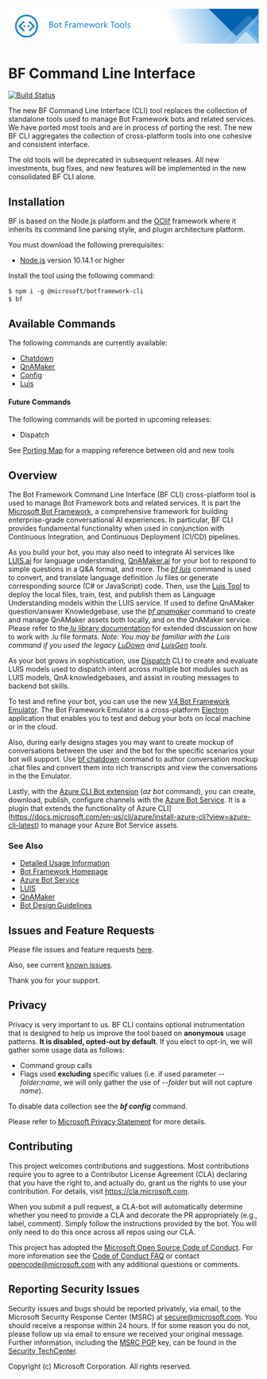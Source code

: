 

![Bot Framework CLI](./media/BFCLI-header.png)

# BF Command Line Interface
[![Build Status](https://fuselabs.visualstudio.com/SDK_Public/_apis/build/status/microsoft.botframework-cli?branchName=master)](https://fuselabs.visualstudio.com/SDK_Public/_build/latest?definitionId=713&branchName=master)

The new BF Command Line Interface (CLI) tool replaces the collection of standalone tools used to manage Bot Framework bots and related services. We have ported most tools and are in process of porting the rest. The new BF CLI aggregates the collection of cross-platform tools into one cohesive and consistent interface.

The old tools will be deprecated in subsequent releases. All new investments, bug fixes, and new features will be implemented in the new consolidated BF CLI alone.

## Installation

BF is based on the Node.js platform and the [OClif](https://github.com/oclif/oclif) framework where it inherits its command line parsing style, and plugin architecture platform. 

You must download the following prerequisites:

* [Node.js](https://nodejs.org/) version 10.14.1 or higher

Install the tool using the following command: 

~~~
$ npm i -g @microsoft/botframework-cli
$ bf
~~~

## Available Commands
The following commands are currently available:
* [Chatdown](https://github.com/microsoft/botframework-cli/tree/master/packages/cli#bf-chatdown) 
* [QnAMaker](https://github.com/microsoft/botframework-cli/tree/master/packages/cli#bf-qnamaker)
* [Config](https://github.com/microsoft/botframework-cli/tree/master/packages/cli#bf-config)
* [Luis](https://github.com/microsoft/botframework-cli/tree/master/packages/cli#bf-luis)

#### Future Commands
The following commands will be ported in upcoming releases:
* Dispatch

See [Porting Map](https://github.com/microsoft/botframework-cli/blob/master/PortingMap.md) for a mapping reference between old and new tools

## Overview

The  Bot Framework Command Line Interface (BF CLI) cross-platform tool is used to manage Bot Framework bots and related services. It is part the [Microsoft Bot Framework](https://github.com/Microsoft/botframework), a comprehensive framework for building enterprise-grade conversational AI experiences.  In particular, BF CLI provides fundamental functionality when used in conjunction with Continuous Integration, and Continuous Deployment (CI/CD) pipelines. 

As you build your bot, you may also need to integrate AI services like [LUIS.ai](http://luis.ai) for language understanding, [QnAMaker.ai](http://qnamaker.ai) for your bot to respond to simple questions in a Q&A format, and more. The _[bf luis](./packages/cli#bf-luis)_ command is used to convert, and translate language definition _.lu_ files or generate corresponding source (C# or JavaScript) code. Then, use the [Luis Tool](https://github.com/microsoft/botbuilder-tools/tree/master/packages/LUIS)  to deploy the local files, train, test, and publish them as Language Understanding models within the LUIS service. If used to define QnAMaker question/answer Knowledgebase, use the _[bf qnamaker](./packages/cli#bf-qnamaker)_ command to create and manage QnAMaker assets both locally, and on the QnAMaker service. Please refer to the[ _lu_ library documentation](./packages/lu)  for extended discussion on how to work with .lu file formats. _Note: You may be familiar with the Luis command if you used the legacy [LuDown](https://github.com/microsoft/botbuilder-tools/tree/master/packages/Ludown) and [LuisGen](https://github.com/microsoft/botbuilder-tools/tree/master/packages/LUISGen) tools._

As your bot grows in sophistication, use [Dispatch](https://github.com/Microsoft/botbuilder-tools/tree/master/packages/Dispatch) CLI  to create and evaluate LUIS models used to dispatch intent across multiple bot modules such as LUIS models, QnA knowledgebases, and assist in routing messages to backend bot skills.

To test and refine your bot, you can use the new [V4 Bot Framework Emulator](https://github.com/Microsoft/BotFramework-Emulator/releases). The Bot Framework Emulator is a cross-platform [Electron](https://electronjs.org/) application that enables you to test and debug your bots on local machine or in the cloud.

Also, during early designs stages you may want to create mockup of conversations between the user and the bot for the specific scenarios your bot will support. Use [bf chatdown](./packages/Chatdown) command to author conversation mockup .chat files and convert them into rich transcripts and view the conversations in the the Emulator. 

Lastly, with the [Azure CLI Bot extension](./AzureCli.md) (_az bot_ command), you can create, download, publish, configure channels with the [Azure Bot Service](https://azure.microsoft.com/en-us/services/bot-service/). It is a plugin that extends the functionality of Azure CLI](https://docs.microsoft.com/en-us/cli/azure/install-azure-cli?view=azure-cli-latest) to manage your Azure Bot Service assets.


### See Also
* [Detailed Usage Information](https://github.com/microsoft/botframework-cli/tree/master/packages/cli)
* [Bot Framework Homepage](https://dev.botframework.com/)
* [Azure Bot Service](https://docs.microsoft.com/en-us/azure/bot-service/bot-service-overview-introduction?view=azure-bot-service-4.0)
* [LUIS](https://docs.microsoft.com/en-us/azure/cognitive-services/luis/index)
* [QnAMaker](https://docs.microsoft.com/en-us/azure/cognitive-services/qnamaker/)
* [Bot Design Guidelines](https://docs.microsoft.com/en-us/azure/bot-service/bot-service-design-principles)

## Issues and Feature Requests
Please file issues and feature requests [here](https://github.com/microsoft/botframework-cli/issues). 

Also, see current [known issues](https://github.com/microsoft/botframework-cli/labels/known-issues).

Thank you for your support.

## Privacy
Privacy is very important to us. BF CLI contains optional instrumentation that is designed to help us improve the tool based on **anonymous** usage patterns. __It is disabled, opted-out by default__. If you elect to opt-in, we will gather some usage data as follows:
* Command group calls
* Flags used **excluding** specific values (i.e. if used parameter _--folder:name_, we will only gather the use of _--folder_ but will not capture _name_).

To disable data collection see the  __*bf config*__ command.


Please refer to [Microsoft Privacy Statement](https://privacy.microsoft.com/en-US/privacystatement) for more details.  

## Contributing

This project welcomes contributions and suggestions.  Most contributions require you to agree to a
Contributor License Agreement (CLA) declaring that you have the right to, and actually do, grant us
the rights to use your contribution. For details, visit https://cla.microsoft.com.

When you submit a pull request, a CLA-bot will automatically determine whether you need to provide
a CLA and decorate the PR appropriately (e.g., label, comment). Simply follow the instructions
provided by the bot. You will only need to do this once across all repos using our CLA.

This project has adopted the [Microsoft Open Source Code of Conduct](https://opensource.microsoft.com/codeofconduct/).
For more information see the [Code of Conduct FAQ](https://opensource.microsoft.com/codeofconduct/faq/) or
contact [opencode@microsoft.com](mailto:opencode@microsoft.com) with any additional questions or comments.

## Reporting Security Issues

Security issues and bugs should be reported privately, via email, to the Microsoft Security Response Center (MSRC) at [secure@microsoft.com](mailto:secure@microsoft.com). You should receive a response within 24 hours. If for some reason you do not, please follow up via email to ensure we received your original message. Further information, including the [MSRC PGP](https://technet.microsoft.com/en-us/security/dn606155) key, can be found in the [Security TechCenter](https://technet.microsoft.com/en-us/security/default).

Copyright (c) Microsoft Corporation. All rights reserved.
